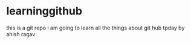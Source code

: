# learninggithub
this is a git repo 
i am going to learn all the things about git hub tpday
by ahish ragav
